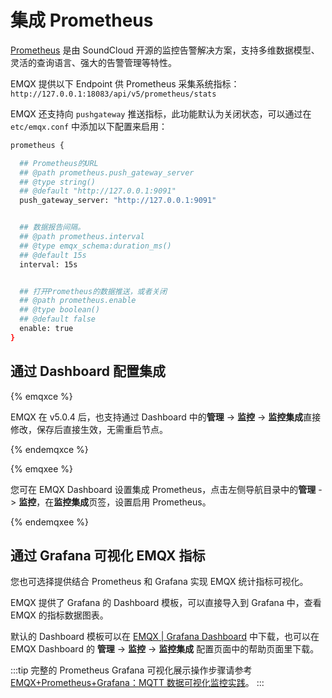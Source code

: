 # 集成 Prometheus

[Prometheus](https://prometheus.io/) 是由 SoundCloud 开源的监控告警解决方案，支持多维数据模型、灵活的查询语言、强大的告警管理等特性。

EMQX 提供以下 Endpoint 供 Prometheus 采集系统指标：`http://127.0.0.1:18083/api/v5/prometheus/stats`

EMQX 还支持向 `pushgateway` 推送指标，此功能默认为关闭状态，可以通过在 `etc/emqx.conf` 中添加以下配置来启用：

```bash
prometheus {

  ## Prometheus的URL
  ## @path prometheus.push_gateway_server
  ## @type string()
  ## @default "http://127.0.0.1:9091"
  push_gateway_server: "http://127.0.0.1:9091"


  ## 数据报告间隔。
  ## @path prometheus.interval
  ## @type emqx_schema:duration_ms()
  ## @default 15s
  interval: 15s


  ## 打开Prometheus的数据推送，或者关闭
  ## @path prometheus.enable
  ## @type boolean()
  ## @default false
  enable: true
}
```

## 通过 Dashboard 配置集成

{% emqxce %}

EMQX 在 v5.0.4 后，也支持通过 Dashboard 中的**管理** -> **监控** -> **监控集成**直接修改，保存后直接生效，无需重启节点。

{% endemqxce %}

{% emqxee %}

您可在 EMQX Dashboard 设置集成 Prometheus，点击左侧导航目录中的**管理** -> **监控**，在**监控集成**页签，设置启用 Prometheus。

{% endemqxee %}

## 通过 Grafana 可视化 EMQX 指标

您也可选择提供结合 Prometheus 和 Grafana 实现 EMQX 统计指标可视化。

EMQX 提供了 Grafana 的 Dashboard 模板，可以直接导入到 Grafana 中，查看 EMQX 的指标数据图表。

默认的 Dashboard 模板可以在 [EMQX | Grafana Dashboard](https://grafana.com/grafana/dashboards/17446-emqx/) 中下载，也可以在 EMQX Dashboard 的 **管理** -> **监控** -> **监控集成** 配置页面中的帮助页面里下载。

:::tip
完整的 Prometheus Grafana 可视化展示操作步骤请参考 [EMQX+Prometheus+Grafana：MQTT 数据可视化监控实践](https://www.emqx.com/zh/blog/emqx-prometheus-grafana)。
:::
